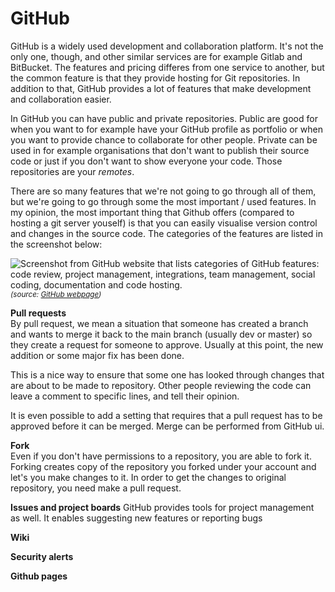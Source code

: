 # GitHub

GitHub is a widely used development and collaboration platform. It's not the only one, though, and other similar services are for example Gitlab and BitBucket. The features and pricing differes from one service to another, but the common feature is that they provide hosting for Git repositories. In addition to that, GitHub provides a lot of features that make development and collaboration easier. 

In GitHub you can have public and private repositories. Public are good for when you want to for example have your GitHub profile as portfolio or when you want to provide chance to collaborate for other people. Private can be used in for example organisations that don't want to publish their source code or just if you don't want to show everyone your code. Those repositories are your _remotes_.

There are so many features that we're not going to go through all of them, but we're going to go through some the most important / used features. In my opinion, the most important thing that Github offers (compared to hosting a git server youself) is that you can easily visualise version control and changes in the source code. The categories of the features are listed in the screenshot below:

![Screenshot from GitHub website that lists categories of GitHub features: code review, project management, integrations, team management, social coding, documentation and code hosting.](../../../images/features_github.jpg)
<small>_(source: [GitHub webpage](https://github.com/features))_</small>

**Pull requests**  
By pull request, we mean a situation that someone has created a branch and wants to merge it back to the main branch (usually dev or master) so they create a request for someone to approve. Usually at this point, the new addition or some major fix has been done.

This is a nice way to ensure that some one has looked through changes that are about to be made to repository. Other people reviewing the code can leave a comment to specific lines, and tell their opinion.

It is even possible to add a setting that requires that a pull request has to be approved before it can be merged. Merge can be performed from GitHub ui.

**Fork**  
Even if you don't have permissions to a repository, you are able to fork it. Forking creates copy of the repository you forked under your account and let's you make changes to it. In order to get the changes to original repository, you need make a pull request. 

**Issues and project boards**
GitHub provides tools for project management as well. It enables suggesting new features or reporting bugs 

**Wiki**


**Security alerts**


**Github pages**